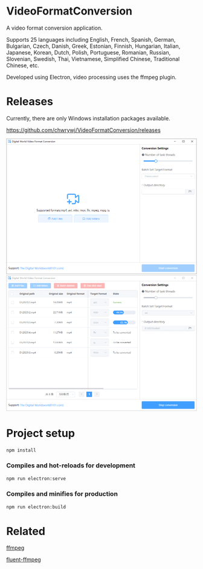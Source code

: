 # VideoFormatConversion
A video format conversion application.

Supports 25 languages including English, French, Spanish, German, Bulgarian, Czech, Danish, Greek, Estonian, Finnish, Hungarian, Italian, Japanese, Korean, Dutch, Polish, Portuguese, Romanian, Russian, Slovenian, Swedish, Thai, Vietnamese, Simplified Chinese, Traditional Chinese, etc.

Developed using Electron, video processing uses the ffmpeg plugin.

# Releases
Currently, there are only Windows installation packages available.

https://github.com/chwrywj/VideoFormatConversion/releases

![](https://github.com/chwrywj/VideoFormatConversion/blob/main/screenshot1.png)
![](https://github.com/chwrywj/VideoFormatConversion/blob/main/screenshot2.png)

# Project setup
```
npm install
```

### Compiles and hot-reloads for development
```
npm run electron:serve
```

### Compiles and minifies for production
```
npm run electron:build
```

# Related
[ffmpeg](https://www.ffmpeg.org/)

[fluent-ffmpeg](https://github.com/fluent-ffmpeg/node-fluent-ffmpeg)

